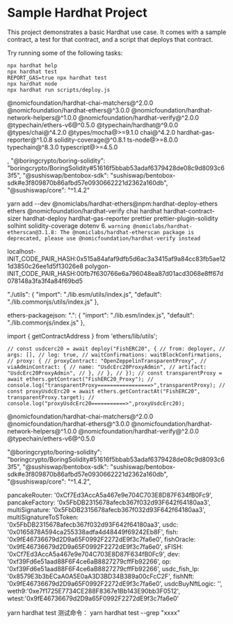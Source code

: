 # Sample Hardhat Project

This project demonstrates a basic Hardhat use case. It comes with a sample contract, a test for that contract, and a script that deploys that contract.

Try running some of the following tasks:

```shell
npx hardhat help
npx hardhat test
REPORT_GAS=true npx hardhat test
npx hardhat node
npx hardhat run scripts/deploy.js
```

@nomicfoundation/hardhat-chai-matchers@^2.0.0 @nomicfoundation/hardhat-ethers@^3.0.0 @nomicfoundation/hardhat-network-helpers@^1.0.0 @nomicfoundation/hardhat-verify@^2.0.0 @typechain/ethers-v6@^0.5.0 @typechain/hardhat@^9.0.0 @types/chai@^4.2.0 @types/mocha@>=9.1.0 chai@^4.2.0 hardhat-gas-reporter@^1.0.8 solidity-coverage@^0.8.1 ts-node@>=8.0.0 typechain@^8.3.0 typescript@>=4.5.0

,
"@boringcrypto/boring-solidity": "boringcrypto/BoringSolidity#51616f5bbab53adaf6379428de08c9d8093c63f5",
"@sushiswap/bentobox-sdk": "sushiswap/bentobox-sdk#e3f809870b86afbd57e0930662221d2362a160db",
"@sushiswap/core": "^1.4.2"

yarn add --dev @nomiclabs/hardhat-ethers@npm:hardhat-deploy-ethers ethers @nomicfoundation/hardhat-verify chai hardhat hardhat-contract-sizer hardhat-deploy hardhat-gas-reporter prettier prettier-plugin-solidity solhint solidity-coverage dotenv 6.
`warning @nomiclabs/hardhat-etherscan@3.1.8: The @nomiclabs/hardhat-etherscan package is deprecated, please use @nomicfoundation/hardhat-verify instead`

localhost-INIT_CODE_PAIR_HASH:0x515a84afaf9dfb5d6ac3a3415af9a84cc83fb5ae121d3850c26ee1d5f13026e8
polygon-INIT_CODE_PAIR_HASH:00fb7f630766e6a796048ea87d01acd3068e8ff67d078148a3fa3f4a84f69bd5

"./utils": {
"import": "./lib.esm/utils/index.js",
"default": "./lib.commonjs/utils/index.js"
},

ethers-packagejson:
".": {
"import": "./lib.esm/index.js",
"default": "./lib.commonjs/index.js"
},

import { getContractAddress } from 'ethers/lib/utils';

`// const usdcerc20 = await deploy("FishERC20", { // from: deployer, // args: [], // log: true, // waitConfirmations: waitBlockConfirmations, // proxy: { // proxyContract: "OpenZeppelinTransparentProxy", // viaAdminContract: { // name: "UsdcErc20ProxyAdmin", // artifact: "UsdcErc20ProxyAdmin", // }, // }, // }); // const transparentProxy = await ethers.getContract("FishERC20_Proxy"); // console.log("transparentProxy=================>",transparentProxy); // const proxyUsdcErc20 = await ethers.getContractAt("FishERC20", transparentProxy.target); // console.log("proxyUsdcErc20===========>",proxyUsdcErc20);`

@nomicfoundation/hardhat-chai-matchers@^2.0.0 @nomicfoundation/hardhat-ethers@^3.0.0 @nomicfoundation/hardhat-network-helpers@^1.0.0 @nomicfoundation/hardhat-verify@^2.0.0 @typechain/ethers-v6@^0.5.0

"@boringcrypto/boring-solidity": "boringcrypto/BoringSolidity#51616f5bbab53adaf6379428de08c9d8093c63f5",
"@sushiswap/bentobox-sdk": "sushiswap/bentobox-sdk#e3f809870b86afbd57e0930662221d2362a160db",
"@sushiswap/core": "^1.4.2",

pancakeRouter: '0xCf7Ed3AccA5a467e9e704C703E8D87F634fB0Fc9',
pancakeFactory: '0x5FbDB2315678afecb367f032d93F642f64180aa3',
multiSignature: '0x5FbDB2315678afecb367f032d93F642f64180aa3',
multiSignatureToSToken: '0x5FbDB2315678afecb367f032d93F642f64180aa3',
usdc: '0x0165878A594ca255338adfa4d48449f69242Eb8F',
fish: '0x9fE46736679d2D9a65F0992F2272dE9f3c7fa6e0',
fishOracle: '0x9fE46736679d2D9a65F0992F2272dE9f3c7fa6e0',
sFISH: '0xCf7Ed3AccA5a467e9e704C703E8D87F634fB0Fc9',
dev: '0xf39Fd6e51aad88F6F4ce6aB8827279cffFb92266',
op: '0xf39Fd6e51aad88F6F4ce6aB8827279cffFb92266',
usdc_fish_lp: '0x8579E3b3bECaA0A5E0aA3D3BD34B389a00cFcC2F',
fishNft: '0x9fE46736679d2D9a65F0992F2272dE9f3c7fa6e0',
usdcBuyNftLogic: '',
weth9:'0xe7f1725E7734CE288F8367e1Bb143E90bb3F0512',
wtest:'0x9fE46736679d2D9a65F0992F2272dE9f3c7fa6e0'

yarn hardhat test 测试命令：
yarn hardhat test --grep "xxxx"
